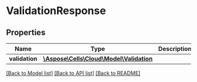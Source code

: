 # ValidationResponse

## Properties
Name | Type | Description | Notes
------------ | ------------- | ------------- | -------------
**validation** | [**\Aspose\Cells\Cloud\Model\Validation**](Validation.md) |  | [optional] 

[[Back to Model list]](../README.md#documentation-for-models) [[Back to API list]](../README.md#documentation-for-api-endpoints) [[Back to README]](../README.md)


